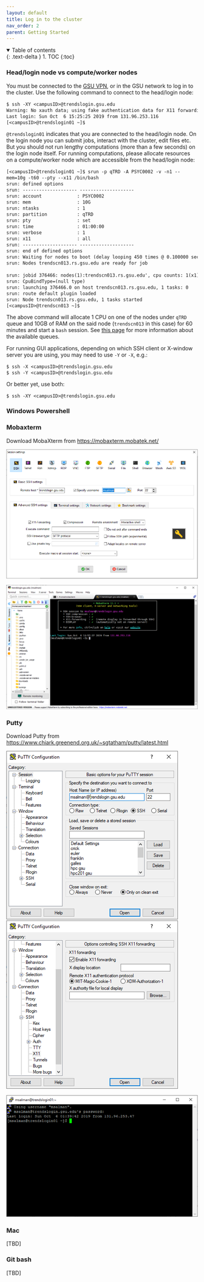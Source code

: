 ```yaml
---
layout: default
title: Log in to the cluster
nav_order: 2
parent: Getting Started
---
```

<details open markdown="block">
  <summary>
    Table of contents
  </summary>
  {: .text-delta }
1. TOC
{:toc}
</details>

### Head/login node vs compute/worker nodes

You must be connected to the [GSU VPN](Configure_VPN), or in
the GSU network to log in to the cluster. Use the following command to
connect to the head/login node:

```
$ ssh -XY <campusID>@trendslogin.gsu.edu
Warning: No xauth data; using fake authentication data for X11 forwarding.
Last login: Sun Oct  6 15:25:25 2019 from 131.96.253.116
[<campusID>@trendslogin01 ~]$
```

`@trendslogin01` indicates that you are connected to the head/login
node. On the login node you can submit jobs, interact with the cluster,
edit files etc. But you should not run lengthy computations (more than a
few seconds) on the login node itself. For running computations, please
allocate resources on a compute/worker node which are accessible from
the head/login node:

```
[<campusID>@trendslogin01 ~]$ srun -p qTRD -A PSYC0002 -v -n1 --mem=10g -t60 --pty --x11 /bin/bash
srun: defined options
srun: -------------------- --------------------
srun: account             : PSYC0002
srun: mem                 : 10G
srun: ntasks              : 1
srun: partition           : qTRD
srun: pty                 : set
srun: time                : 01:00:00
srun: verbose             : 1
srun: x11                 : all
srun: -------------------- --------------------
srun: end of defined options
srun: Waiting for nodes to boot (delay looping 450 times @ 0.100000 secs x index)
srun: Nodes trendscn013.rs.gsu.edu are ready for job
 srun: jobid 376466: nodes(1):trendscn013.rs.gsu.edu', cpu counts: 1(x1) 
srun: CpuBindType=(null type)
srun: launching 376466.0 on host trendscn013.rs.gsu.edu, 1 tasks: 0
srun: route default plugin loaded
srun: Node trendscn013.rs.gsu.edu, 1 tasks started
[<campusID>@trendscn013 ~]$
```

The above command will allocate 1 CPU on one of the nodes under `qTRD`
queue and 10GB of RAM on the said node (`trendscn013` in this case) for
60 minutes and start a `bash` session. See [this
page](Cluster_queue_information) for more information about
the available queues.

For running GUI applications, depending on which SSH client or X-window
server you are using, you may need to use `-Y` or `-X`, e.g.:

```
$ ssh -X <campusID>@trendslogin.gsu.edu
$ ssh -Y <campusID>@trendslogin.gsu.edu
```

Or better yet, use both:

```
$ ssh -XY <campusID>@trendslogin.gsu.edu
```

### Windows Powershell

### Mobaxterm

Download MobaXterm from <https://mobaxterm.mobatek.net/>

![Mobax2.png](/assets/images/mobax2.png)

![Mobax3.png](/assets/images/mobax3.png)

### Putty

Download Putty from
<https://www.chiark.greenend.org.uk/~sgtatham/putty/latest.html>

![Putty1.png](/assets/images/putty1.png)
![Putty2.png](/assets/images/putty2.png)

![Putty3.png](/assets/images/putty3.png)

### Mac

[TBD]

### Git bash

[TBD]
